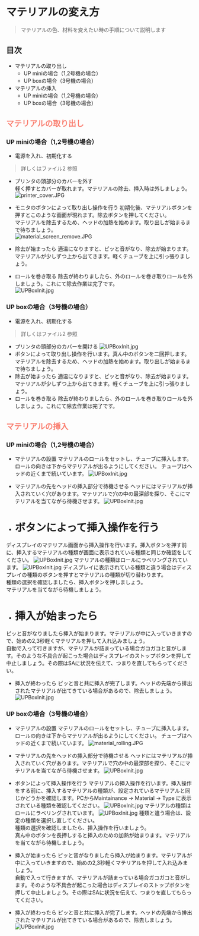
# マテリアルの変え方  

> マテリアルの色、材料を変えたい時の手順について説明します

## 目次  
* マテリアルの取り出し  
  -  UP miniの場合（1,2号機の場合）
  -  UP boxの場合（3号機の場合）  
* マテリアルの挿入  
  -  UP miniの場合（1,2号機の場合）  
  -  UP boxの場合（3号機の場合）    


## <font color="Salmon">マテリアルの取り出し</font>

### UP miniの場合（1,2号機の場合）

- 電源を入れ、初期化する
>詳しくはファイル2 参照

- プリンタの頭部分のカバーを外す  
軽く押すとカバーが取れます。マテリアルの除去、挿入時は外しましょう。
![printer_cover.JPG](./img/printer_cover.JPG)

-  モニタのボタンによって取り出し操作を行う
初期化後、マテリアルボタンを押すとこのような画面が現れます。除去ボタンを押してください。  
マテリアルを除去するため、ヘッドの加熱を始めます。取り出しが始まるまで待ちましょう。  
![material_screen_remove.JPG](./img/material_screen_remove.JPG)

- 除去が始まったら
適温になりますと、ピッと音がなり、除去が始まります。マテリアルが少しずつ上から出てきます。軽くチューブを上に引っ張りましょう。

-  ロールを巻き取る
除去が終わりましたら、外のロールを巻き取りロールを外しましょう。これにて除去作業は完了です。  
![UPBoxInit.jpg](./img/material_rolling.JPG)

### UP boxの場合（3号機の場合）
-  電源を入れ、初期化する
>詳しくはファイル2 参照  

-  プリンタの頭部分のカバーを開ける
![UPBoxInit.jpg](./img/box_head.JPG)
-  ボタンによって取り出し操作を行います。真ん中のボタンを二回押します。  
マテリアルを除去するため、ヘッドの加熱を始めます。取り出しが始まるまで待ちましょう。  
-  除去が始まったら
適温になりますと、ピッと音がなり、除去が始まります。マテリアルが少しずつ上から出てきます。軽くチューブを上に引っ張りましょう。
-  ロールを巻き取る
除去が終わりましたら、外のロールを巻き取りロールを外しましょう。これにて除去作業は完了です。



## <font color="Salmon">マテリアルの挿入</font>
### UP miniの場合（1,2号機の場合）
-  マテリアルの設置
マテリアルのロールをセットし、チューブに挿入します。ロールの向きは下からマテリアルが出るようにしてください。  チューブはヘッドの近くまで続いています。
![UPBoxInit.jpg](./img/material_rolling.JPG)

-   マテリアルの先をヘッドの挿入部分で待機させる
ヘッドにはマテリアルが挿入されていく穴があります。マテリアルで穴の中の最深部を探り、そこにマテリアルを当てながら待機させます。
![UPBoxInit.jpg](./img/material_holl_set.JPG)

- # ボタンによって挿入操作を行う
ディスプレイのマテリアル画面から挿入操作を行います。挿入ボタンを押す前に、挿入するマテリアルの種類が画面に表示されている種類と同じか確認をしてください。
![UPBoxInit.jpg](./img/screen_material_select.JPG)
マテリアルの種類はロールにラベリングされています。
![UPBoxInit.jpg](./img/material_roll_info.JPG)
ディスプレイに表示されている種類と違う場合はディスプレイの種類のボタンを押すとマテリアルの種類が切り替わります。  
種類の選択を確認しましたら、挿入ボタンを押しましょう。  
マテリアルを当てながら待機しましょう。
- # 挿入が始まったら
ピッと音がなりましたら挿入が始まります。マテリアルが中に入っていきますので、始めの2,3秒軽くマテリアルを押して入れ込みましょう。  
自動で入って行きますが、マテリアルが詰まっている場合ガコガコと音がします。そのような不具合が起こった場合はディスプレイのストップボタンを押して中止しましょう。その際はSAに状況を伝えて、つまりを直してもらってください。
-   挿入が終わったら
ピッと音と共に挿入が完了します。ヘッドの先端から排出されたマテリアルが出てきている場合があるので、除去しましょう。
![UPBoxInit.jpg](./img/material_head_remove.JPG)
### UP boxの場合（3号機の場合）
-  マテリアルの設置
マテリアルのロールをセットし、チューブに挿入します。ロールの向きは下からマテリアルが出るようにしてください。  チューブはヘッドの近くまで続いています。
![material_rolling.JPG](./img/material_rolling.JPG)

-   マテリアルの先をヘッドの挿入部分で待機させる
ヘッドにはマテリアルが挿入されていく穴があります。マテリアルで穴の中の最深部を探り、そこにマテリアルを当てながら待機させます。
![UPBoxInit.jpg](./img/box_material_setting.JPG)

-   ボタンによって挿入操作を行う
マテリアルの挿入操作を行います。挿入操作をする前に、挿入するマテリアルの種類が、設定されているマテリアルと同じかどうかを確認します。PCからMaintainance -> Material -> Type に表示されている種類を確認してください。
![UPBoxInit.jpg](./img/pc_material_select.JPG)
マテリアルの種類はロールにラベリングされています。
![UPBoxInit.jpg](./img/material_roll_info.JPG)
種類と違う場合は、設定の種類を選択し直してください。  
種類の選択を確認しましたら、挿入操作を行いましょう。  
真ん中のボタンを長押しすると挿入のための加熱が始まります。マテリアルを当てながら待機しましょう。
-   挿入が始まったら
ピッと音がなりましたら挿入が始まります。マテリアルが中に入っていきますので、始めの2,3秒軽くマテリアルを押して入れ込みましょう。  
自動で入って行きますが、マテリアルが詰まっている場合ガコガコと音がします。そのような不具合が起こった場合はディスプレイのストップボタンを押して中止しましょう。その際はSAに状況を伝えて、つまりを直してもらってください。
-   挿入が終わったら
ピッと音と共に挿入が完了します。ヘッドの先端から排出されたマテリアルが出てきている場合があるので、除去しましょう。
![UPBoxInit.jpg](./img/material_head_remove.JPG)
